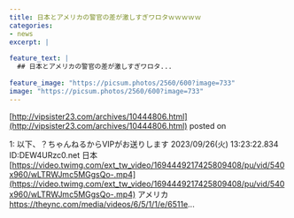 ```yaml
---
title: 日本とアメリカの警官の差が激しすぎワロタｗｗｗｗｗ
categories:
- news
excerpt: |
  
feature_text: |
  ## 日本とアメリカの警官の差が激しすぎワロタ...
  
feature_image: "https://picsum.photos/2560/600?image=733"
image: "https://picsum.photos/2560/600?image=733"
---
```


[http://vipsister23.com/archives/10444806.html](http://vipsister23.com/archives/10444806.html)
posted on 

<!--more-->

1: 以下、？ちゃんねるからVIPがお送りします 2023/09/26(火) 13:23:22.834 ID:DEW4URzc0.net 日本 [https://video.twimg.com/ext_tw_video/1694449217425809408/pu/vid/540x960/wLTRWJmc5MGgsQo-.mp4](https://video.twimg.com/ext_tw_video/1694449217425809408/pu/vid/540x960/wLTRWJmc5MGgsQo-.mp4) アメリカ https://theync.com/media/videos/6/5/1/1/e/6511e...
